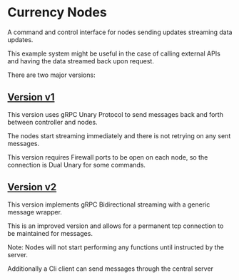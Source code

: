 Currency Nodes
================

A command and control interface for nodes sending updates streaming data updates.

This example system might be useful in the case of calling external APIs and having the data streamed back upon request.

There are two major versions:

## [Version v1](https://github.com/hongkongkiwi/go-currency-nodes/tree/main/v1)

This version uses gRPC Unary Protocol to send messages back and forth between controller and nodes. 

The nodes start streaming immediately and there is not retrying on any sent messages.

This version requires Firewall ports to be open on each node, so the connection is Dual Unary for some commands.

## [Version v2](https://github.com/hongkongkiwi/go-currency-nodes/tree/main/v2)

This version implements gRPC Bidirectional streaming with a generic message wrapper.

This is an improved version and allows for a permanent tcp connection to be maintained for messages.

Note: Nodes will not start performing any functions until instructed by the server.

Additionally a Cli client can send messages through the central server
